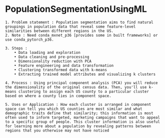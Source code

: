 # PopulationSegmentationUsingML
	1. Problem statement : Population segmentation aims to find natural groupings in population data that reveal some feature-level similarities between different regions in the US.
	2. Note : Need conda_mxnet_p36 [provides some in built frameworks] or use conda_pytorch_p36.
	
	3. Steps : 
		• Data loading and exploration
		• Data cleaning and pre-processing
		• Dimensionality reduction with PCA
		• Feature engineering and data transformation
		• Clustering transformed data with k-means
		• Extracting trained model attributes and visualizing k clusters
		
	4. Process : Using principal component analysis (PCA) you will reduce the dimensionality of the original census data. Then, you'll use k-means clustering to assign each US county to a particular cluster based on where a county lies in component space. 
	
	5. Uses or Application : How each cluster is arranged in component space can tell you which US counties are most similar and what demographic traits define that similarity; this information is most often used to inform targeted, marketing campaigns that want to appeal to a specific group of people. This cluster information is also useful for learning more about a population by revealing patterns between regions that you otherwise may not have noticed

